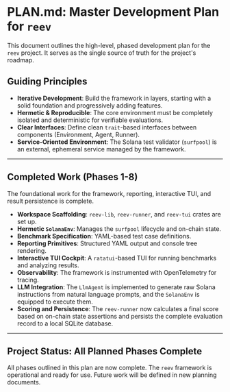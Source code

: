 # PLAN.md: Master Development Plan for `reev`

This document outlines the high-level, phased development plan for the `reev` project. It serves as the single source of truth for the project's roadmap.

## Guiding Principles

-   **Iterative Development**: Build the framework in layers, starting with a solid foundation and progressively adding features.
-   **Hermetic & Reproducible**: The core environment must be completely isolated and deterministic for verifiable evaluations.
-   **Clear Interfaces**: Define clean `trait`-based interfaces between components (Environment, Agent, Runner).
-   **Service-Oriented Environment**: The Solana test validator (`surfpool`) is an external, ephemeral service managed by the framework.

---

## Completed Work (Phases 1-8)

The foundational work for the framework, reporting, interactive TUI, and result persistence is complete.

-   **Workspace Scaffolding**: `reev-lib`, `reev-runner`, and `reev-tui` crates are set up.
-   **Hermetic `SolanaEnv`**: Manages the `surfpool` lifecycle and on-chain state.
-   **Benchmark Specification**: YAML-based test case definitions.
-   **Reporting Primitives**: Structured YAML output and console tree rendering.
-   **Interactive TUI Cockpit**: A `ratatui`-based TUI for running benchmarks and analyzing results.
-   **Observability**: The framework is instrumented with OpenTelemetry for tracing.
-   **LLM Integration**: The `LlmAgent` is implemented to generate raw Solana instructions from natural language prompts, and the `SolanaEnv` is equipped to execute them.
-   **Scoring and Persistence**: The `reev-runner` now calculates a final score based on on-chain state assertions and persists the complete evaluation record to a local SQLite database.

---

## Project Status: All Planned Phases Complete

All phases outlined in this plan are now complete. The `reev` framework is operational and ready for use. Future work will be defined in new planning documents.